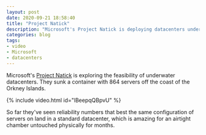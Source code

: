 ```yaml
---
layout: post
date: 2020-09-21 18:58:40
title: "Project Natick"
description: "Microsoft's Project Natick is deploying datacenters underwater."
categories: blog
tags:
- video
- Microsoft
- datacenters
---
```


Microsoft's [Project Natick](https://natick.research.microsoft.com/) is exploring the feasibility of underwater datacenters. They sunk a container with 864 servers off the coast of the Orkney Islands.

{% include video.html id="lBeepqQBpvU" %}

So far they've seen reliability numbers that best the same configuration of servers on land in a standard datacenter, which is amazing for an airtight chamber untouched physically for months.
